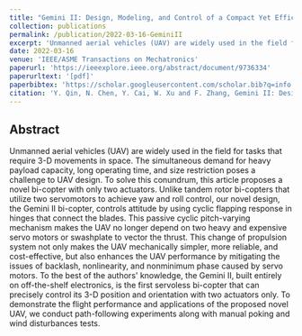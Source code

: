 ```yaml
---
title: "Gemini II: Design, Modeling, and Control of a Compact Yet Efficient Servoless Bi-copter"
collection: publications
permalink: /publication/2022-03-16-GeminiII
excerpt: 'Unmanned aerial vehicles (UAV) are widely used in the field for tasks that require 3-D movements in space. The simultaneous demand for heavy payload ...'
date: 2022-03-16
venue: 'IEEE/ASME Transactions on Mechatronics'
paperurl: 'https://ieeexplore.ieee.org/abstract/document/9736334'
paperurltext: '[pdf]'
paperbibtex: 'https://scholar.googleusercontent.com/scholar.bib?q=info:ZFIUUJSfO-sJ:scholar.google.com/&amp;output=citation&amp;scisdr=Cm3pnLgeELeo6o238Vc:AGlGAw8AAAAAZHCy6Vd72CglpF4sPcw3P8TChO4&amp;scisig=AGlGAw8AAAAAZHCy6edAXrfWRWz2Qmj8ilSDCzw&amp;scisf=4&amp;ct=citation&amp;cd=-1'
citation: 'Y. Qin, N. Chen, Y. Cai, W. Xu and F. Zhang, Gemini II: Design, Modeling, and Control of a Compact Yet Efficient Servoless Bi-copter,&quot; in <i>IEEE/ASME Transactions on Mechatronics</i>, vol. 27, no. 6, pp. 4304-4315, Dec. 2022, doi: 10.1109/TMECH.2022.3153587.&quot;'
---
```

## Abstract

Unmanned aerial vehicles (UAV) are widely used in the field for tasks that require 3-D movements in space. The simultaneous demand for heavy payload capacity, long operating time, and size restriction poses a challenge to UAV design. To solve this conundrum, this article proposes a novel bi-copter with only two actuators. Unlike tandem rotor bi-copters that utilize two servomotors to achieve yaw and roll control, our novel design, the Gemini II bi-copter, controls attitude by using cyclic flapping response in hinges that connect the blades. This passive cyclic pitch-varying mechanism makes the UAV no longer depend on two heavy and expensive servo motors or swashplate to vector the thrust. This change of propulsion system not only makes the UAV mechanically simpler, more reliable, and cost-effective, but also enhances the UAV performance by mitigating the issues of backlash, nonlinearity, and nonminimum phase caused by servo motors. To the best of the authors&apos; knowledge, the Gemini II, built entirely on off-the-shelf electronics, is the first servoless bi-copter that can precisely control its 3-D position and orientation with two actuators only. To demonstrate the flight performance and applications of the proposed novel UAV, we conduct path-following experiments along with manual poking and wind disturbances tests.
